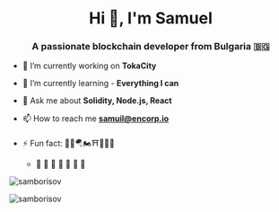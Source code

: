 <h1 align="center">Hi 👋, I'm Samuel</h1>
<h3 align="center">A passionate blockchain developer from Bulgaria 🇧🇬 </h3>

- 🔭 I’m currently working on **TokaCity**

- 🌱 I’m currently learning - **Everything I can**

- 💬 Ask me about **Solidity, Node.js, React**

- 📫 How to reach me **samuil@encorp.io**
      
- ⚡ Fun fact: 🥁🤿🪂🏍⛩🤺🏊‍♂️
  
  - 🌳  🪷  🪺   🪷  🪺   🪷  🌳

<p><img align="center" src="https://github-readme-stats.vercel.app/api/top-langs?username=samborisov&show_icons=true&locale=en&layout=compact&theme=dark" alt="samborisov" /></p>

<p align="left"> <img src="https://komarev.com/ghpvc/?username=samborisov&label=Profile%20views&color=0e75b6&style=flat" alt="samborisov" /> </p>

<!--
**SamBorisov/SamBorisov** is a ✨ _special_ ✨ repository because its `README.md` (this file) appears on your GitHub profile.

Here are some ideas to get you started:

- 🔭 I’m currently working on ...
- 🌱 I’m currently learning ...
- 👯 I’m looking to collaborate on ...
- 🤔 I’m looking for help with ...
- 💬 Ask me about ...
- 📫 How to reach me: ...
- 😄 Pronouns: ...
- ⚡ Fun fact: ...
-->
